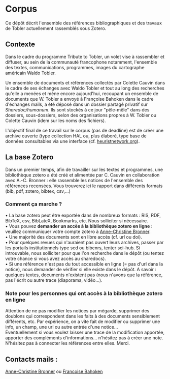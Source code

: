 # Corpus

Ce dépôt décrit l'ensemble des références bibliographiques et des travaux de Tobler actuellement rassemblés sous Zotero.

## Contexte
Dans le cadre du programme Tribute to Tobler, un volet vise à rassembler et diffuser, au sein de la communauté francophone notamment, l'ensemble des textes, communications, programmes, images du cartographe américain Waldo Tobler.

Un ensemble de documents et références collectés par Colette Cauvin dans le cadre de ses échanges avec Waldo Tobler et tout au long des recherches qu'elle a menées et mène encore aujourd'hui, recoupant un ensemble de documents que W. Tobler a envoyé à Françoise Bahoken dans le cadre d'échanges mails, a été déposé dans un dossier partagé privatif sur _Sharedoc/humanum_. Ils sont stockés à ce jour "pêle-mêle" dans des dossiers, sous-dossiers, selon des organisations propres à W. Tobler ou Colette Cauvin (idem sur les noms des fichiers). 

L'objectif final de ce travail sur le corpus (pas de deadline) est de créer une archive ouverte (type collection HAL ou, plus élaboré, type base de données consultables via une interface (cf. [heuristnetwork.org](http://heuristnetwork.org/projects/)). 

## La base Zotero
Dans un premier temps, afin de travailler sur les textes et programmes, une bibliothèque zotero a été créé et alimentée par C. Cauvin en collaboration avec A.-C. Bronner : elle rassemble les notices de l'ensemble des références recensées. Vous trouverez ici le rapport dans différents formats (bib, pdf, zotero, bibtex, csv,...) 

### Comment ça marche ? 
•  La base zotero peut être exportée dans de nombreux formats : RIS, RDF, BibTeX, csv, BibLateX, Bookmarks, etc.  Nous solliciter si nécessaire. </br>
•  Vous pouvez **demander un accès à la bibliothèque zotero en ligne** : veuillez communiquer votre compte zotero à [Anne-Christine Bronner](mailto:anne-christine.bronner@misha.fr). </br>
•  Une majorité des documents sont en libre accès (cf. url ou doi). </br>
•  Pour quelques revues qui n'auraient pas ouvert leurs archives, passer par les portails institutionnels type scd ou bibcnrs, tenter sci-hub. Si introuvable, nous solliciter pour que l'on recherche dans le dépôt (ou tentez votre chance si vous avez accès au sharedocs). </br> 
•  Si une référence n'est pas du tout accessible en ligne (= pas d'url dans la notice), nous demander de vérifier si elle existe dans le dépôt. A savoir : quelques textes, documents n'existent pas (nous n'avons que la référence, pas l'écrit ou autre trace (diaporama, vidéo...). </br> 

### Note pour les personnes qui ont accès à la bibliothèque zotero en ligne </br>
Attention de ne pas modifier les notices par mégarde, supprimer des doublons qui correspondent dans les faits à des documents sensiblement différents, etc. Par expérience, on a vite fait de modifier ou supprimer une info, un champ, une url ou autre entrée d'une notice... </br> Éventuellement si vous voulez laisser une trace de la modification apportée, apporter des compléments d'informations... n'hésitez pas à créer une note. N'hésitez pas à connecter les références entre elles. Merci. 

## Contacts mails :
[Anne-Christine Bronner](mailto:anne-christine.bronner@misha.fr) ou [Francoise Bahoken](mailto:françoise.bahoken@univ-eiffel.fr)
